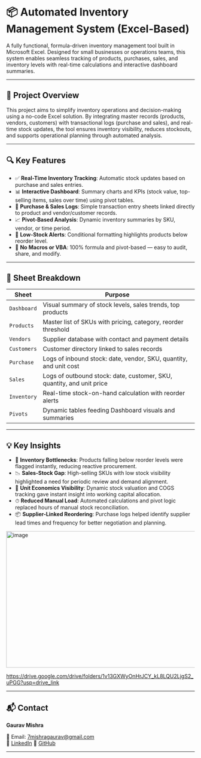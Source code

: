 # 📦 Automated Inventory Management System (Excel-Based)

A fully functional, formula-driven inventory management tool built in Microsoft Excel. Designed for small businesses or operations teams, this system enables seamless tracking of products, purchases, sales, and inventory levels with real-time calculations and interactive dashboard summaries.

---

## 📘 Project Overview

This project aims to simplify inventory operations and decision-making using a no-code Excel solution. By integrating master records (products, vendors, customers) with transactional logs (purchase and sales), and real-time stock updates, the tool ensures inventory visibility, reduces stockouts, and supports operational planning through automated analysis.

---

## 🔍 Key Features

- ✅ **Real-Time Inventory Tracking**: Automatic stock updates based on purchase and sales entries.
- 📊 **Interactive Dashboard**: Summary charts and KPIs (stock value, top-selling items, sales over time) using pivot tables.
- 🔁 **Purchase & Sales Logs**: Simple transaction entry sheets linked directly to product and vendor/customer records.
- 📈 **Pivot-Based Analysis**: Dynamic inventory summaries by SKU, vendor, or time period.
- 🚨 **Low-Stock Alerts**: Conditional formatting highlights products below reorder level.
- 🧩 **No Macros or VBA**: 100% formula and pivot-based — easy to audit, share, and modify.

---

## 🧾 Sheet Breakdown

| Sheet        | Purpose                                                                 |
|--------------|-------------------------------------------------------------------------|
| `Dashboard`  | Visual summary of stock levels, sales trends, top products              |
| `Products`   | Master list of SKUs with pricing, category, reorder threshold           |
| `Vendors`    | Supplier database with contact and payment details                      |
| `Customers`  | Customer directory linked to sales records                              |
| `Purchase`   | Logs of inbound stock: date, vendor, SKU, quantity, and unit cost       |
| `Sales`      | Logs of outbound stock: date, customer, SKU, quantity, and unit price   |
| `Inventory`  | Real-time stock-on-hand calculation with reorder alerts                 |
| `Pivots`     | Dynamic tables feeding Dashboard visuals and summaries                  |

---

## 💡 Key Insights

- 📌 **Inventory Bottlenecks**: Products falling below reorder levels were flagged instantly, reducing reactive procurement.
- 📉 **Sales-Stock Gap**: High-selling SKUs with low stock visibility highlighted a need for periodic review and demand alignment.
- 🧮 **Unit Economics Visibility**: Dynamic stock valuation and COGS tracking gave instant insight into working capital allocation.
- ⏱ **Reduced Manual Load**: Automated calculations and pivot logic replaced hours of manual stock reconciliation.
- 📦 **Supplier-Linked Reordering**: Purchase logs helped identify supplier lead times and frequency for better negotiation and planning.

<img width="890" height="365" alt="image" src="https://github.com/user-attachments/assets/0709bc24-0e30-464f-8ad6-df7cff59e9d4" />

https://drive.google.com/drive/folders/1v13GXWyOnHrJCY_kL8LQU2LjgS2_uPGG?usp=drive_link

---

## 📬 Contact

**Gaurav Mishra**  
 
📧 Email: 7mishragaurav@gmail.com  
🔗 [LinkedIn](www.linkedin.com/in/gaurav-mishra-3788ba271)
🔗 [GitHub](https://github.com/mishragaurav7)

----
